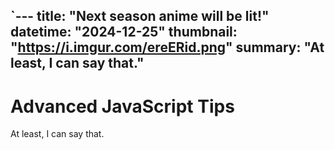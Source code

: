 `---
title: "Next season anime will be lit!"
datetime: "2024-12-25"
thumbnail: "https://i.imgur.com/ereERid.png"
summary: "At least, I can say that."
---

# Advanced JavaScript Tips

At least, I can say that.